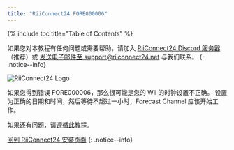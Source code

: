 ```yaml
---
title: "RiiConnect24 FORE000006"
---
```


{% include toc title="Table of Contents" %}

如果您对本教程有任何问题或需要帮助，请加入 [RiiConnect24 Discord 服务器](https://discord.gg/rc24)（推荐）或 [发送电子邮件至 support@riiconnect24.net](mailto:support@riiconnect24.net) 与我们联系。
{: .notice--info}

![RiiConnect24 Logo](/images/WiiRC24Logo.jpg)

如果您得到错误 FORE000006，那么很可能是您的 Wii 的时钟设置不正确。 设置为正确的日期和时间，然后等待不超过一小时，Forecast Channel 应该开始工作。

如果还有问题，请[遵循此教程](deleting-vffs)。

[回到 RiiConnect24 安装页面](riiconnect24)
{: .notice--info}
